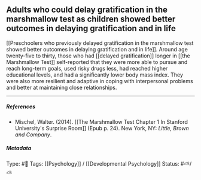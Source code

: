 ##  Adults who could delay gratification in the marshmallow test as children showed better outcomes in delaying gratification and in life # 

[[Preschoolers who previously delayed gratification in the marshmallow test showed better outcomes in delaying gratification and in life]]. Around age twenty-five to thirty, those who had [[delayed gratification]] longer in [[the Marshmallow Test]] self-reported that they were more able to pursue and reach long-term goals, used risky drugs less, had reached higher educational levels, and had a significantly lower body mass index. They were also more resilient and adaptive in coping with interpersonal problems and better at maintaining close relationships.

___

##### References

- Mischel, Walter. (2014). [[The Marshmallow Test Chapter 1 In Stanford University's Surprise Room]] (Epub p. 24). New York, NY: _Little, Brown and Company_.

##### Metadata

Type: #🔴 
Tags: [[Psychology]] / [[Developmental Psychology]]
Status: #⛅️/⛅️